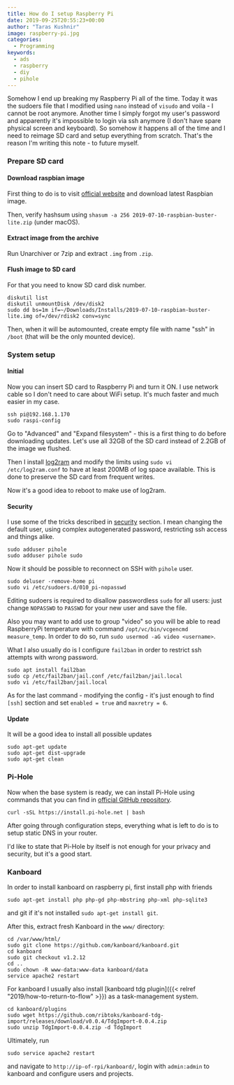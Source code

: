 ```yaml
---
title: How do I setup Raspberry Pi
date: 2019-09-25T20:55:23+00:00
author: "Taras Kushnir"
image: raspberry-pi.jpg
categories:
  - Programming
keywords:
  - ads
  - raspberry
  - diy
  - pihole
---
```


Somehow I end up breaking my Raspberry Pi all of the time. Today it was the sudoers file that I modified using `nano` instead of `visudo` and voila - I cannot be root anymore. Another time I simply forgot my user's password and apparently it's impossible to login via ssh anymore (I don't have spare physical screen and keyboard). So somehow it happens all of the time and I need to reimage SD card and setup everything from scratch. That's the reason I'm writing this note - to future myself.

<!--more-->

### Prepare SD card

#### Download raspbian image

First thing to do is to visit [official website](https://www.raspberrypi.org/) and download latest Raspbian image.

Then, verify hashsum using `shasum -a 256 2019-07-10-raspbian-buster-lite.zip` (under macOS).

#### Extract image from the archive

Run Unarchiver or 7zip and extract `.img` from `.zip`.

#### Flush image to SD card

For that you need to know SD card disk number.

```
diskutil list
diskutil unmountDisk /dev/disk2
sudo dd bs=1m if=~/Downloads/Installs/2019-07-10-raspbian-buster-lite.img of=/dev/rdisk2 conv=sync
```

Then, when it will be automounted, create empty file with name "ssh" in `/boot` (that will be the only mounted device).

### System setup

#### Initial

Now you can insert SD card to Raspberry Pi and turn it ON. I use network cable so I don't need to care about WiFi setup. It's much faster and much easier in my case.

```
ssh pi@192.168.1.170
sudo raspi-config
```

Go to "Advanced" and "Expand filesystem" - this is a first thing to do before downloading updates. Let's use all 32GB of the SD card instead of 2.2GB of the image we flushed.

Then I install [log2ram](https://github.com/azlux/log2ram) and modify the limits using `sudo vi /etc/log2ram.conf` to have at least 200MB of log space available. This is done to preserve the SD card from frequent writes.

Now it's a good idea to reboot to make use of log2ram.

#### Security

I use some of the tricks described in [security](https://www.raspberrypi.org/documentation/configuration/security.md) section. I mean changing the default user, using complex autogenerated password, restricting ssh access and things alike.

```
sudo adduser pihole
sudo adduser pihole sudo
```

Now it should be possible to reconnect on SSH with `pihole` user.

```
sudo deluser -remove-home pi
sudo vi /etc/sudoers.d/010_pi-nopasswd
```

Editing sudoers is required to disallow passwordless `sudo` for all users: just change `NOPASSWD` to `PASSWD` for your new user and save the file.

Also you may want to add use to group "video" so you will be able to read RaspberryPi temperature with command `/opt/vc/bin/vcgencmd measure_temp`. In order to do so, run `sudo usermod -aG video <username>`.

What I also usually do is I configure `fail2ban` in order to restrict ssh attempts with wrong password.

```
sudo apt install fail2ban
sudo cp /etc/fail2ban/jail.conf /etc/fail2ban/jail.local
sudo vi /etc/fail2ban/jail.local
```

As for the last command - modifying the config - it's just enough to find `[ssh]` section and set `enabled = true` and `maxretry = 6`.

#### Update

It will be a good idea to install all possible updates

```
sudo apt-get update
sudo apt-get dist-upgrade
sudo apt-get clean
```

### Pi-Hole

Now when the base system is ready, we can install Pi-Hole using commands that you can find in [official GitHub repository](https://github.com/pi-hole/pi-hole).

```
curl -sSL https://install.pi-hole.net | bash
```

After going through configuration steps, everything what is left to do is to setup static DNS in your router.

I'd like to state that Pi-Hole by itself is not enough for your privacy and security, but it's a good start.

### Kanboard

In order to install kanboard on raspberry pi, first install php with friends

```
sudo apt-get install php php-gd php-mbstring php-xml php-sqlite3
```

and git if it's not installed `sudo apt-get install git`.

After this, extract fresh Kanboard in the `www/` directory:

```
cd /var/www/html/
sudo git clone https://github.com/kanboard/kanboard.git
cd kanboard
sudo git checkout v1.2.12
cd ..
sudo chown -R www-data:www-data kanboard/data
service apache2 restart
```

For kanboard I usually also install [kanboard tdg plugin]({{< relref "2019/how-to-return-to-flow" >}}) as a task-management system.

```
cd kanboard/plugins
sudo wget https://github.com/ribtoks/kanboard-tdg-import/releases/download/v0.0.4/TdgImport-0.0.4.zip
sudo unzip TdgImport-0.0.4.zip -d TdgImport
```

Ultimately, run

```
sudo service apache2 restart
```

and navigate to `http://ip-of-rpi/kanboard/`, login with `admin:admin` to kanboard and configure users and projects.
